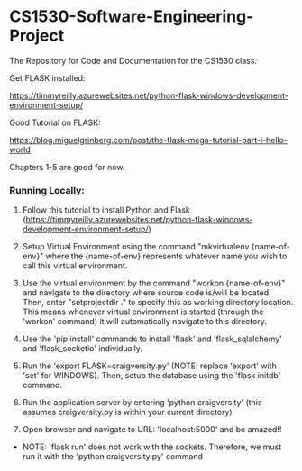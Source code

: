 # CS1530-Software-Engineering-Project
The Repository for Code and Documentation for the CS1530 class.

Get FLASK installed:

https://timmyreilly.azurewebsites.net/python-flask-windows-development-environment-setup/


Good Tutorial on FLASK:

https://blog.miguelgrinberg.com/post/the-flask-mega-tutorial-part-i-hello-world

Chapters 1-5 are good for now.


### Running Locally:

1. Follow this tutorial to install Python and Flask (https://timmyreilly.azurewebsites.net/python-flask-windows-development-environment-setup/)

2. Setup Virtual Environment using the command "mkvirtualenv {name-of-env}" where the {name-of-env} represents whatever name you wish to call this virtual environment.

3. Use the virtual environment by the command "workon {name-of-env}" and navigate to the directory where source code is/will be located. Then, enter "setprojectdir ." to specify this as working directory location. This means whenever virtual environment is started (through the 'workon' command) it will automatically navigate to this directory.

4. Use the 'pip install' commands to install 'flask' and 'flask_sqlalchemy' and 'flask_socketio' individually.

5. Run the 'export FLASK=craigversity.py' (NOTE: replace 'export' with 'set' for WINDOWS). Then, setup the database using the 'flask initdb' command.

6. Run the application server by entering 'python craigversity' (this assumes craigversity.py is within your current directory)

7. Open browser and navigate to URL: 'localhost:5000' and be amazed!!


* NOTE: 'flask run' does not work with the sockets. Therefore, we must run it with the 'python craigversity.py' command
